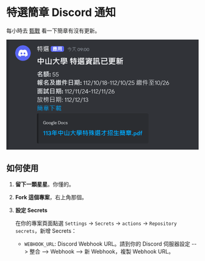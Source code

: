 # 特選簡章 Discord 通知

每小時去 [甄戰](https://www.reallygood.com.tw/newExam/inside?str=932DEFBF9A06471E3A1436C3808D1BB7) 看一下簡章有沒有更新。

![demo](demo.png)

## 如何使用

1. **留下一顆星星**。你懂的。
2. **Fork 這個專案**，右上角那個。
3. **設定 Secrets**
   
   在你的專案頁面點選 `Settings` -> `Secrets` -> `actions` -> `Repository secrets`，新增 Secrets：
   - `WEBHOOK_URL`: Discord Webhook URL。請到你的 Discord 伺服器設定 --> 整合 --> Webhook --> 新 Webhook，複製 Webhook URL。